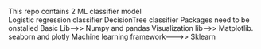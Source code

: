 This repo contains 2 ML classifier model <br> 
Logistic regression classifier
DecisionTree classifier
Packages need to be onstalled
Basic Lib-->> Numpy and pandas
Visualization lib-->> Matplotlib. seaborn and plotly
Machine learning framework--->> Sklearn
